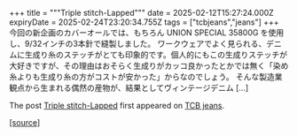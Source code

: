 +++
title = """Triple stitch-Lapped"""
date = 2025-02-12T15:27:24.000Z
expiryDate = 2025-02-24T23:20:34.755Z
tags = ["tcbjeans","jeans"]
+++
今回の新企画のカバーオールでは、もちろん UNION SPECIAL 35800G を使用し、9/32インチの3本針で縫製しました。 ワークウェアでよく見られる、デニムに生成り糸のステッチがとても印象的です。個人的にもこの生成りステッチが大好きですが、その理由はおそらく生成りがカッコ良かったとかでは無く「染め糸よりも生成り糸の方がコストが安かった」からなのでしょう。 そんな製造業観点から生まれる偶然の産物が、結果としてヴィンテージデニム \[…\]

The post [Triple stitch-Lapped](http://tcbjeans.com/2025/02/13/51193) first appeared on [TCB jeans](http://tcbjeans.com).

[[source]](http://tcbjeans.com/2025/02/13/51193)
